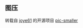 ## 图压

转载自 [joye61](https://github.com/joye61) 的开源项目 [pic-smaller](https://github.com/joye61/pic-smaller)

 

 
 